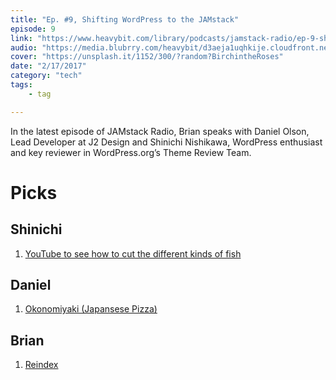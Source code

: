 ```yaml
---
title: "Ep. #9, Shifting WordPress to the JAMstack"
episode: 9
link: "https://www.heavybit.com/library/podcasts/jamstack-radio/ep-9-shifting-wordpress-to-the-jamstack/"
audio: "https://media.blubrry.com/heavybit/d3aeja1uqhkije.cloudfront.net/podcasts/jamstack-radio/20161213-jamstack-radio-009.mp3"
cover: "https://unsplash.it/1152/300/?random?BirchintheRoses"
date: "2/17/2017"
category: "tech"
tags:
    - tag

---
```


In the latest episode of JAMstack Radio, Brian speaks with Daniel Olson, Lead Developer at J2 Design and Shinichi Nishikawa, WordPress enthusiast and key reviewer in WordPress.org’s Theme Review Team.

# Picks

## Shinichi

1. [YouTube to see how to cut the different kinds of fish](https://www.youtube.com/results?search_query=how+to+cut+fish&page=&utm_source=opensearch)

## Daniel

1. [Okonomiyaki (Japansese Pizza)](https://www.google.com/search?q=okonomiyaki&oq=Okonomiyaki&aqs=chrome.0.0l6.234j0j7&sourceid=chrome&ie=UTF-8)

## Brian

1. [Reindex](https://www.reindex.io/)
